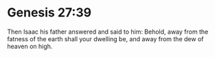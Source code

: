 # Genesis 27:39

Then Isaac his father answered and said to him: Behold, away from the fatness of the earth shall your dwelling be, and away from the dew of heaven on high.
